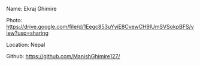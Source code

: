 Name: Ekraj Ghimire

Photo: https://drive.google.com/file/d/1Eegc853uYyiE8CvewCH9IUmSVSokpBFS/view?usp=sharing

Location: Nepal

Github: https://github.com/ManishGhimire127/
